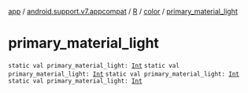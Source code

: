 [app](../../../index.md) / [android.support.v7.appcompat](../../index.md) / [R](../index.md) / [color](index.md) / [primary_material_light](.)

# primary_material_light

`static val primary_material_light: `[`Int`](https://kotlinlang.org/api/latest/jvm/stdlib/kotlin/-int/index.html)
`static val primary_material_light: `[`Int`](https://kotlinlang.org/api/latest/jvm/stdlib/kotlin/-int/index.html)
`static val primary_material_light: `[`Int`](https://kotlinlang.org/api/latest/jvm/stdlib/kotlin/-int/index.html)
`static val primary_material_light: `[`Int`](https://kotlinlang.org/api/latest/jvm/stdlib/kotlin/-int/index.html)